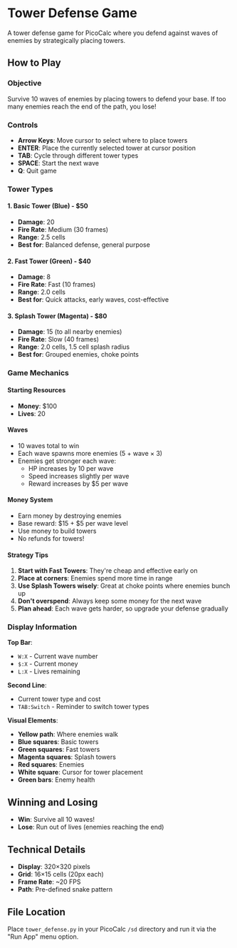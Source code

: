 # Tower Defense Game

A tower defense game for PicoCalc where you defend against waves of enemies by strategically placing towers.

## How to Play

### Objective
Survive 10 waves of enemies by placing towers to defend your base. If too many enemies reach the end of the path, you lose!

### Controls
- **Arrow Keys**: Move cursor to select where to place towers
- **ENTER**: Place the currently selected tower at cursor position
- **TAB**: Cycle through different tower types
- **SPACE**: Start the next wave
- **Q**: Quit game

### Tower Types

#### 1. Basic Tower (Blue) - $50
- **Damage**: 20
- **Fire Rate**: Medium (30 frames)
- **Range**: 2.5 cells
- **Best for**: Balanced defense, general purpose

#### 2. Fast Tower (Green) - $40
- **Damage**: 8
- **Fire Rate**: Fast (10 frames)
- **Range**: 2.0 cells
- **Best for**: Quick attacks, early waves, cost-effective

#### 3. Splash Tower (Magenta) - $80
- **Damage**: 15 (to all nearby enemies)
- **Fire Rate**: Slow (40 frames)
- **Range**: 2.0 cells, 1.5 cell splash radius
- **Best for**: Grouped enemies, choke points

### Game Mechanics

#### Starting Resources
- **Money**: $100
- **Lives**: 20

#### Waves
- 10 waves total to win
- Each wave spawns more enemies (5 + wave × 3)
- Enemies get stronger each wave:
  - HP increases by 10 per wave
  - Speed increases slightly per wave
  - Reward increases by $5 per wave

#### Money System
- Earn money by destroying enemies
- Base reward: $15 + $5 per wave level
- Use money to build towers
- No refunds for towers!

#### Strategy Tips
1. **Start with Fast Towers**: They're cheap and effective early on
2. **Place at corners**: Enemies spend more time in range
3. **Use Splash Towers wisely**: Great at choke points where enemies bunch up
4. **Don't overspend**: Always keep some money for the next wave
5. **Plan ahead**: Each wave gets harder, so upgrade your defense gradually

### Display Information

**Top Bar**:
- `W:X` - Current wave number
- `$:X` - Current money
- `L:X` - Lives remaining

**Second Line**:
- Current tower type and cost
- `TAB:Switch` - Reminder to switch tower types

**Visual Elements**:
- **Yellow path**: Where enemies walk
- **Blue squares**: Basic towers
- **Green squares**: Fast towers
- **Magenta squares**: Splash towers
- **Red squares**: Enemies
- **White square**: Cursor for tower placement
- **Green bars**: Enemy health

## Winning and Losing

- **Win**: Survive all 10 waves!
- **Lose**: Run out of lives (enemies reaching the end)

## Technical Details

- **Display**: 320×320 pixels
- **Grid**: 16×15 cells (20px each)
- **Frame Rate**: ~20 FPS
- **Path**: Pre-defined snake pattern

## File Location

Place `tower_defense.py` in your PicoCalc `/sd` directory and run it via the "Run App" menu option.
